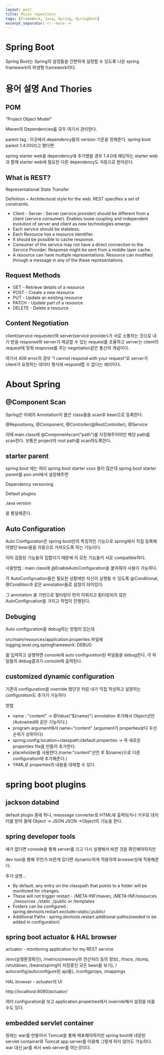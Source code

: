 ```yaml
---
layout: post
title: Mixin repository
tags: [FrameWork, Java, Spring, SpringBoot]
excerpt_separator: <!--more-->
---
```


# Spring Boot

Spring Boot는 Spring의 설정들을 간편하게 설정할 수 있도록 나온 spring framework의 파생형 framework이다.

<!--more-->

# 용어 설명 And Thories

## POM

"Project Object Model"

Maven의 Dependencies를 모두 여기서 관리한다.

parent tag : 이곳에서 dependency들의 version 기준을 정해준다. spring boot parent 1.4.0이라고 했다면

spring starter web을 dependency에 추가했을 경우 1.4.0에 해당하는 starter web과 함께 starter web에 필요한 다른 dependency도 자동으로 받아온다.

## What is REST?

Representational State Transfer

Definition = Architectural style for the web. REST specifies a set of constraints.

- Client - Server : Server (service provider) should be different from a client (service consumer). Enables loose coupling and independent evolution of server and client as new technologies emerge.
- Each service should be stateless.
- Each Resource has a resource identifier.
- It should be possible to cache response.
- Consumer of the service may not have a direct connection to the Service Provider. Response might be sent from a middle layer cache.
- A resource can have multiple representations. Resource can modified through a message in any of the these representations.

## Request Methods

- GET - Retrieve details of a resource
- POST - Create a new resource
- PUT - Update an existing resource
- PATCH - Update part of a resource
- DELETE - Delete a resource

## Content Negotiation

client(service requester)와 server(service provider)가 서로 소통하는 것으로 내가 받을 response와 server가 제공할 수 있는 request를 조율하고 server는 client의 request에 맞춰 response를 주는 negotiation같은 통신의 개념이다.

여기서 406 error의 경우 "I cannot respond with your request"로 server가 client가 요청하는 데이터 형식에 respond할 수 없다는 에러이다.

# About Spring

## @Component Scan

Spring은 아래의 Annotation이 붙은 class들을 scan후 bean으로 등록한다.

@Repositoroy, @Component, @Controller(@RestController), @Service

이때 main class에 @Componentscan("path")를 지정해주어야만 해당 path를 scan한다. 보통은 project의 root path를 scan하도록한다.

## starter parent

spring boot 에는 여러 spring boot starter xxxx 들이 많은데 spring boot starter parent를 pon.xml에서 설정해주면

Dependency versioning

Default plugins

Java version

을 통일해준다.

## Auto Configuration

Auto Configuration은 spring boot만의 특징적인 기능으로 spring에서 직접 등록해야했던 bean들을 자동으로 가져오도록 하는 기능이다.

이미 검증된 기능들의 집합이기 때문에 이 모든 기능들이 서로 compatible하다.

사용방법 : main class에 @EnableAutoConfiguration을 붙여줘야 사용이 가능하다.

각 AutoConfigruation들은 필요한 상황에만 자신이 실행될 수 있도록 @Conditional, @Condition과 같은 annotation들로 설정이 되어있다.

그 annotation 을 기반으로 필터링이 먼저 이뤄지고 필터링되지 않은 AutoConfigruation을 가지고 작업이 진행된다.

## Debuging

Auto configuration을 debug하는 방법이 있는데

src/main/resources/application.properties 파일에 logging.level.org.springframework: DEBUG

를 입력하고 실행하면 console에 auto configuration된 파일들을 debug한다. 각 파일들의 debug결과가 console에 출력된다.

## customized dynamic configuration

기존의 configuration을 override 했던것 처럼 내가 직접 작성하고 설정하는 configuration도 추가가 가능하다

 방법

- name : "content" -> @Value("${name}") annotation 추가해서 Object선언(Autowired와 같은 기능이다.)
- program argument에서 name="content" (argument가 properties보다 우선순위가 상위이다)
- spring.config.location=classpath:/default.properties -> 즉 새로운 properties file을 만들어 추가한다.
- placeholder를 사용한다.(name:"content"선언 후 ${name}으로 다른 configuration에 추가해준다.)
- YAML로 properties의 내용을 대체할 수 있다.

# spring boot plugins

## jackson databind

 default plugin 중에 하나, messsage converter로 HTML에 출력되거나 거꾸로 데이터를 받아 올때 Object -> JSON JSON ->Object의 기능을 한다.

## spring developer tools

얘가 없다면 console을 통해 server를 끄고 다시 실행해서 바뀐 것을 확인해야하지만

dev tool을 통해 무언가 바뀐게 있다면 dynamic하게 적용하여 browser상에 적용해준다.

추가 설명...

- By default, any entry on the classpath that points to a folder will be monitored for changes.
- These will not trigger restart - /META-INF/maven, /META-INF/resources ,/resources ,/static ,/public or /templates
- Folders can be configured : spring.devtools.restart.exclude=static/,public/
- Additional Paths : spring.devtools.restart.additional-paths(needed to be added in configuration)

## spring boot actuator & HAL browser

actuator - monitoring application for my REST service

/env(실행환경확인), /metrics(memory와 연산처리 등의 정보), /trace, /dump, /shutdown, /beans(spring이 저장중인 모든 bean들 보기), / autoconfig(autoconfigure된 api들), /configprops, /mappings

HAL browser - actuator의 UI

http://localhost:8080/actuator/

여러 configuration을 보고 application.properties에서 override해서 설정을 바꿀 수도 있다.

## embedded servlet container

원래는 war를 만들어서 Tomcat을 통해 배포해야하지만 spring boot에 내장된 servlet container와 Tomcat app server를 이용해 그렇게 하지 않아도 가능하다. war 대신 jar를 써서 web server를 여는것이다.